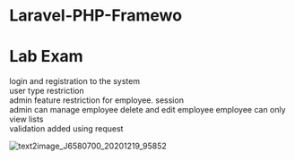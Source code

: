 # Laravel-PHP-Framewo
Lab Exam
=======
 login and registration to the system	
 user type restriction 	
admin feature restriction for employee.	
 session 	
 admin can manage employee delete and edit employee
 employee can only view lists	
 validation added using request

![text2image_J6580700_20201219_95852](https://user-images.githubusercontent.com/60029434/103301346-65fc1300-4a2b-11eb-8341-de6203b00522.png)

